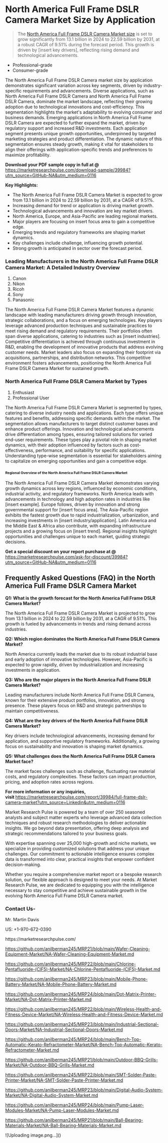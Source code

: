 <h1>North America Full Frame DSLR Camera Market&nbsp;Size by Application</h1><blockquote><p>The <a href="https://marketresearchpulse.com/download-sample/39984?utm_source=GitHub-NA&amp;utm_medium=0116">North America Full Frame DSLR Camera Market size</a> is set to grow significantly from 13.1 billion in 2024 to 22.59 billion by 2031, at a robust CAGR of 9.51% during the forecast period. This growth is driven by [insert key drivers], reflecting rising demand and technological advancements.</p></blockquote><ul><li>Professional-grade<li> Consumer-grade</li></ul><p>The North America Full Frame DSLR Camera market size by application demonstrates significant variation across key segments, driven by industry-specific requirements and advancements. Diverse applications, such as North America Full Frame DSLR Camera and North America Full Frame DSLR Camera, dominate the market landscape, reflecting their growing adoption due to technological innovations and cost-efficiency. This segmentation highlights the market's adaptability to evolving consumer and business demands. Emerging applications in North America Full Frame DSLR Camera are expected to further expand the market, driven by regulatory support and increased R&D investments. Each application segment presents unique growth opportunities, underpinned by targeted marketing strategies and product differentiation. The dynamic nature of this segmentation ensures steady growth, making it vital for stakeholders to align their offerings with application-specific trends and preferences to maximize profitability.</p><p><strong>Download your PDF sample copy in full at @ </strong><a href="https://marketresearchpulse.com/download-sample/39984?utm_source=GitHub-NA&amp;utm_medium=0116">https://marketresearchpulse.com/download-sample/39984?utm_source=GitHub-NA&amp;utm_medium=0116</a></p><p><strong>Key Highlights: </strong></p><ul><li>The North America Full Frame DSLR Camera Market is expected to grow from 13.1 billion in 2024 to 22.59 billion by 2031, at a CAGR of 9.51%.</li><li>Increasing demand for trend or application is driving market growth.</li><li>Technological advancements and innovation are key market drivers.</li><li>North America, Europe, and Asia-Pacific are leading regional markets.</li><li>Major players are focusing on insert focus area to gain a competitive edge.</li><li>Emerging trends and regulatory frameworks are shaping market dynamics.</li><li>Key challenges include challenge, influencing growth potential.</li><li>Strong growth is anticipated in sector over the forecast period.</li></ul><h3>Leading Manufacturers in the North America Full Frame DSLR Camera Market: A Detailed Industry Overview</h3><ol><li>Canon</li><li>Nikon</li><li>Ricoh</li><li>Sony</li><li>Panasonic</li></ol><div class="flex max-w-full flex-col flex-grow"><div class="min-h-8 text-message flex w-full flex-col items-end gap-2 whitespace-normal break-words [.text-message+&amp;]:mt-5" dir="auto" data-message-author-role="assistant" data-message-id="fd8432e4-4910-450d-b182-61b7bfb0a01f" data-message-model-slug="gpt-4o"><div class="flex w-full flex-col gap-1 empty:hidden first:pt-[3px]"><div class="markdown prose w-full break-words dark:prose-invert light"><p>The North America Full Frame DSLR Camera Market features a dynamic landscape with leading manufacturers driving growth through innovation, strategic collaborations, and a focus on emerging technologies. Key players leverage advanced production techniques and sustainable practices to meet rising demand and regulatory requirements. Their portfolios often span diverse applications, catering to industries such as [insert industries]. Competitive differentiation is achieved through continuous investment in R&amp;D, enabling the development of innovative products that address evolving customer needs. Market leaders also focus on expanding their footprint via acquisitions, partnerships, and distribution networks. This competitive environment fosters advancements, positioning the North America Full Frame DSLR Camera Market for sustained growth.</p></div></div></div></div><h3>North America Full Frame DSLR Camera Market by Types</h3><ol><li>Enthusiast<li> Professional User</li></ol><div class="flex max-w-full flex-col flex-grow"><div class="min-h-8 text-message flex w-full flex-col items-end gap-2 whitespace-normal break-words [.text-message+&amp;]:mt-5" dir="auto" data-message-author-role="assistant" data-message-id="084470be-0bb7-4664-bddf-5156b4f41249" data-message-model-slug="gpt-4o-mini"><div class="flex w-full flex-col gap-1 empty:hidden first:pt-[3px]"><div class="markdown prose w-full break-words dark:prose-invert light"><p>The North America Full Frame DSLR Camera Market is segmented by types, catering to diverse industry needs and applications. Each type offers unique features and benefits, addressing specific demands within the market. The segmentation allows manufacturers to target distinct customer bases and enhance product offerings. Innovation and technological advancements drive differentiation among types, ensuring tailored solutions for varied end-user requirements. These types play a pivotal role in shaping market dynamics, with their adoption influenced by factors such as cost-effectiveness, performance, and suitability for specific applications. Understanding type-wise segmentation is essential for stakeholders aiming to capitalize on emerging opportunities and gain a competitive edge.</p></div></div></div></div><h3><span style="font-size: 11px;">Regional Overview of the North America Full Frame DSLR Camera Market</span></h3><div class="flex max-w-full flex-col flex-grow"><div class="min-h-8 text-message flex w-full flex-col items-end gap-2 whitespace-normal break-words [.text-message+&amp;]:mt-5" dir="auto" data-message-author-role="assistant" data-message-id="e9038762-ce64-4e30-91c9-9bd413514231" data-message-model-slug="gpt-4o-mini"><div class="flex w-full flex-col gap-1 empty:hidden first:pt-[3px]"><div class="markdown prose w-full break-words dark:prose-invert light"><p>The North America Full Frame DSLR Camera Market demonstrates varying growth dynamics across key regions, influenced by economic conditions, industrial activity, and regulatory frameworks. North America leads with advancements in technology and high adoption rates in industries like [insert example]. Europe follows, driven by innovation and strong governmental support for [insert focus area]. The Asia-Pacific region exhibits the fastest growth due to rapid industrialization, urbanization, and increasing investments in [insert industry/application]. Latin America and the Middle East &amp; Africa also contribute, with expanding infrastructure projects and a growing focus on [insert trend]. Regional insights highlight opportunities and challenges unique to each market, guiding strategic decisions.</p></div></div></div></div><p><strong>Get a special discount on your report purchase at @ </strong><a href="https://marketresearchpulse.com/ask-for-discount/39984?utm_source=GitHub-NA&amp;utm_medium=0116">https://marketresearchpulse.com/ask-for-discount/39984?utm_source=GitHub-NA&amp;utm_medium=0116</a></p><h2>Frequently Asked Questions (FAQ) in the North America Full Frame DSLR Camera Market</h2><p><strong>Q1: What is the growth forecast for the North America Full Frame DSLR Camera Market?</strong></p><p>The North America Full Frame DSLR Camera Market is projected to grow from 13.1 billion in 2024 to 22.59 billion by 2031, at a CAGR of 9.51%. This growth is fueled by advancements in trends and rising demand across industries.</p><p><strong>Q2: Which region dominates the North America Full Frame DSLR Camera Market?</strong></p><p>North America currently leads the market due to its robust industrial base and early adoption of innovative technologies. However, Asia-Pacific is expected to grow rapidly, driven by industrialization and increasing investments in application.</p><p><strong>Q3: Who are the major players in the North America Full Frame DSLR Camera Market?</strong></p><p>Leading manufacturers include North America Full Frame DSLR Camera, known for their extensive product portfolios, innovation, and strong presence. These players focus on R&amp;D and strategic partnerships to maintain competitiveness.</p><p><strong>Q4: What are the key drivers of the North America Full Frame DSLR Camera Market?</strong></p><p>Key drivers include technological advancements, increasing demand for application, and supportive regulatory frameworks. Additionally, a growing focus on sustainability and innovation is shaping market dynamics.</p><p><strong>Q5: What challenges does the North America Full Frame DSLR Camera Market face?</strong></p><p>The market faces challenges such as challenge, fluctuating raw material costs, and regulatory complexities. These factors can impact production, pricing, and adoption rates across regions.</p><p><strong>For more information or any inquiries, visit&nbsp;</strong><a href="https://marketresearchpulse.com/report/39984/full-frame-dslr-camera-market?utm_source=Linkedin&utm_medium=0116">https://marketresearchpulse.com/report/39984/full-frame-dslr-camera-market?utm_source=Linkedin&utm_medium=0116</a></p><p>Market Research Pulse is powered by a team of over 250 seasoned analysts and subject matter experts who leverage advanced data collection techniques and robust research methodologies to deliver actionable insights. We go beyond data presentation, offering deep analysis and strategic recommendations tailored to your business goals.</p><p>With expertise spanning over 25,000 high-growth and niche markets, we specialize in providing customized solutions that address your unique challenges. Our commitment to actionable intelligence ensures complex data is transformed into clear, practical insights that empower confident decision-making.</p><p>Whether you require a comprehensive market report or a bespoke research solution, our flexible approach is designed to meet your needs. At Market Research Pulse, we are dedicated to equipping you with the intelligence necessary to stay competitive and achieve sustainable growth in the evolving North America Full Frame DSLR Camera market.</p><h3><strong>Contact Us-</strong></h3><p>Mr. Martin Davis</p><p>US: +1-970-672-0390</p><p>https://marketresearchpulse.com/</p><p><a href="https://github.com/anilberman245/MRP21/blob/main/Wafer-Cleaning-Equipment-Market/NA-Wafer-Cleaning-Equipment-Market.md">https://github.com/anilberman245/MRP21/blob/main/Wafer-Cleaning-Equipment-Market/NA-Wafer-Cleaning-Equipment-Market.md</a></p><p><a href="https://github.com/anilberman245/MRP22/blob/main/Chlorine-Pentafluoride-(ClF5)-Market/NA-Chlorine-Pentafluoride-(ClF5)-Market.md">https://github.com/anilberman245/MRP22/blob/main/Chlorine-Pentafluoride-(ClF5)-Market/NA-Chlorine-Pentafluoride-(ClF5)-Market.md</a></p><p><a href="https://github.com/anilberman245/MRP23/blob/main/Mobile-Phone-Battery-Market/NA-Mobile-Phone-Battery-Market.md">https://github.com/anilberman245/MRP23/blob/main/Mobile-Phone-Battery-Market/NA-Mobile-Phone-Battery-Market.md</a></p><p><a href="https://github.com/anilberman245/MRP24/blob/main/Dot-Matrix-Printer-Market/NA-Dot-Matrix-Printer-Market.md">https://github.com/anilberman245/MRP24/blob/main/Dot-Matrix-Printer-Market/NA-Dot-Matrix-Printer-Market.md</a></p><p><a href="https://github.com/anilberman245/MRP22/blob/main/Wireless-Health-and-Fitness-Device-Market/NA-Wireless-Health-and-Fitness-Device-Market.md">https://github.com/anilberman245/MRP22/blob/main/Wireless-Health-and-Fitness-Device-Market/NA-Wireless-Health-and-Fitness-Device-Market.md</a></p><p><a href="https://github.com/anilberman245/MRP23/blob/main/Industrial-Sectional-Doors-Market/NA-Industrial-Sectional-Doors-Market.md">https://github.com/anilberman245/MRP23/blob/main/Industrial-Sectional-Doors-Market/NA-Industrial-Sectional-Doors-Market.md</a></p><p><a href="https://github.com/anilberman245/MRP24/blob/main/Bench-Top-Automatic-Kerato-Refractometer-Market/NA-Bench-Top-Automatic-Kerato-Refractometer-Market.md">https://github.com/anilberman245/MRP24/blob/main/Bench-Top-Automatic-Kerato-Refractometer-Market/NA-Bench-Top-Automatic-Kerato-Refractometer-Market.md</a></p><p><a href="https://github.com/anilberman245/MRP21/blob/main/Outdoor-BBQ-Grills-Market/NA-Outdoor-BBQ-Grills-Market.md">https://github.com/anilberman245/MRP21/blob/main/Outdoor-BBQ-Grills-Market/NA-Outdoor-BBQ-Grills-Market.md</a></p><p><a href="https://github.com/anilberman245/MRP22/blob/main/SMT-Solder-Paste-Printer-Market/NA-SMT-Solder-Paste-Printer-Market.md">https://github.com/anilberman245/MRP22/blob/main/SMT-Solder-Paste-Printer-Market/NA-SMT-Solder-Paste-Printer-Market.md</a></p><p><a href="https://github.com/anilberman245/MRP23/blob/main/Digital-Audio-System-Market/NA-Digital-Audio-System-Market.md">https://github.com/anilberman245/MRP23/blob/main/Digital-Audio-System-Market/NA-Digital-Audio-System-Market.md</a></p><p><a href="https://github.com/anilberman245/MRP24/blob/main/Pump-Laser-Modules-Market/NA-Pump-Laser-Modules-Market.md">https://github.com/anilberman245/MRP24/blob/main/Pump-Laser-Modules-Market/NA-Pump-Laser-Modules-Market.md</a></p><p><a href="https://github.com/anilberman245/MRP21/blob/main/Ball-Bearing-Materials-Market/NA-Ball-Bearing-Materials-Market.md">https://github.com/anilberman245/MRP21/blob/main/Ball-Bearing-Materials-Market/NA-Ball-Bearing-Materials-Market.md</a></p>
![Uploading image.png…]()
